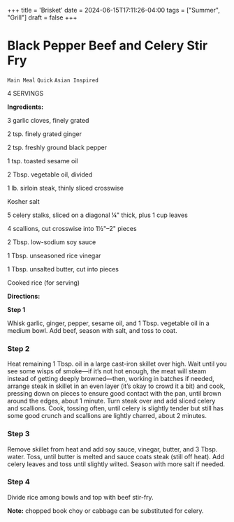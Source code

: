 +++
title = 'Brisket'
date = 2024-06-15T17:11:26-04:00
tags = ["Summer", "Grill"]
draft = false
+++
# Black Pepper Beef and Celery Stir Fry

`Main Meal` `Quick` `Asian Inspired`

4 SERVINGS

**Ingredients:**

3 garlic cloves, finely grated

2 tsp. finely grated ginger

2 tsp. freshly ground black pepper

1 tsp. toasted sesame oil

2 Tbsp. vegetable oil, divided

1 lb. sirloin steak, thinly sliced crosswise

Kosher salt

5 celery stalks, sliced on a diagonal ¼" thick, plus 1 cup leaves

4 scallions, cut crosswise into 1½"–2" pieces

2 Tbsp. low-sodium soy sauce

1 Tbsp. unseasoned rice vinegar

1 Tbsp. unsalted butter, cut into pieces

Cooked rice (for serving)

**Directions:**

**Step 1**

Whisk garlic, ginger, pepper, sesame oil, and 1 Tbsp. vegetable oil in a medium bowl. Add beef, season with salt, and toss to coat.

### Step 2

Heat remaining 1 Tbsp. oil in a large cast-iron skillet over high. Wait until you see some wisps of smoke—if it’s not hot enough, the meat will steam instead of getting deeply browned—then, working in batches if needed, arrange steak in skillet in an even layer (it’s okay to crowd it a bit) and cook, pressing down on pieces to ensure good contact with the pan, until brown around the edges, about 1 minute. Turn steak over and add sliced celery and scallions. Cook, tossing often, until celery is slightly tender but still has some good crunch and scallions are lightly charred, about 2 minutes.

### Step 3

Remove skillet from heat and add soy sauce, vinegar, butter, and 3 Tbsp. water. Toss, until butter is melted and sauce coats steak (still off heat). Add celery leaves and toss until slightly wilted. Season with more salt if needed.

### Step 4

Divide rice among bowls and top with beef stir-fry.

**Note:** chopped book choy or cabbage can be substituted for celery.

